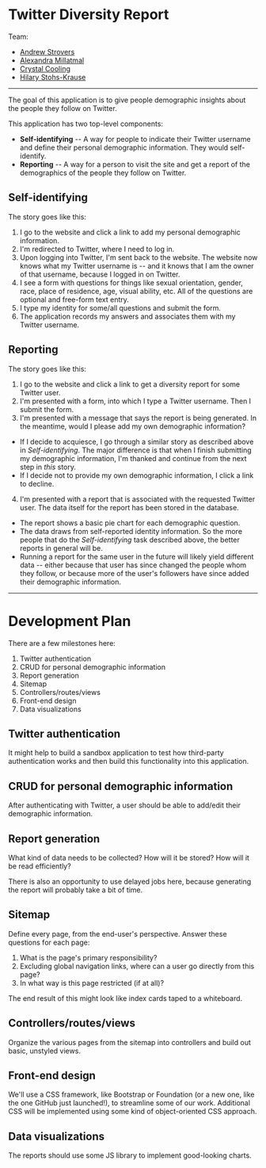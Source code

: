 # Twitter Diversity Report

Team:

- [Andrew Strovers](http://github.com/ADStrovers)
- [Alexandra Millatmal](http://github.com/halfghaninne)
- [Crystal Cooling](http://github.com/coolingcza)
- [Hilary Stohs-Krause](http://github.com/hilarysk)

---

The goal of this application is to give people demographic insights about the people they follow on Twitter.

This application has two top-level components:

- **Self-identifying** -- A way for people to indicate their Twitter username and define their personal demographic information. They would self-identify.
- **Reporting** -- A way for a person to visit the site and get a report of the demographics of the people they follow on Twitter.

## Self-identifying

The story goes like this:

1. I go to the website and click a link to add my personal demographic information.
2. I'm redirected to Twitter, where I need to log in.
3. Upon logging into Twitter, I'm sent back to the website. The website now knows what my Twitter username is -- and it knows that I am the owner of that username, because I logged in on Twitter.
4. I see a form with questions for things like sexual orientation, gender, race, place of residence, age, visual ability, etc. All of the questions are optional and free-form text entry.
5. I type my identity for some/all questions and submit the form.
6. The application records my answers and associates them with my Twitter username.

## Reporting

The story goes like this:

1. I go to the website and click a link to get a diversity report for some Twitter user.
2. I'm presented with a form, into which I type a Twitter username. Then I submit the form.
3. I'm presented with a message that says the report is being generated. In the meantime, would I please add my own demographic information?
  - If I decide to acquiesce, I go through a similar story as described above in _Self-identifying_. The major difference is that when I finish submitting my demographic information, I'm thanked and continue from the next step in _this_ story.
  - If I decide not to provide my own demographic information, I click a link to decline.
4. I'm presented with a report that is associated with the requested Twitter user. The data itself for the report has been stored in the database.
  - The report shows a basic pie chart for each demographic question.
  - The data draws from self-reported identity information. So the more people that do the _Self-identifying_ task described above, the better reports in general will be.
  - Running a report for the same user in the future will likely yield different data -- either because that user has since changed the people whom they follow, or because more of the user's followers have since added their demographic information.
  
---
  
# Development Plan

There are a few milestones here:

1. Twitter authentication
2. CRUD for personal demographic information
3. Report generation
4. Sitemap
5. Controllers/routes/views
6. Front-end design
7. Data visualizations

## Twitter authentication

It might help to build a sandbox application to test how third-party authentication works and then build this functionality into this application.

## CRUD for personal demographic information

After authenticating with Twitter, a user should be able to add/edit their demographic information.

## Report generation

What kind of data needs to be collected? How will it be stored? How will it be read efficiently?

There is also an opportunity to use delayed jobs here, because generating the report will probably take a bit of time.

## Sitemap

Define every page, from the end-user's perspective. Answer these questions for each page:

1. What is the page's primary responsibility?
2. Excluding global navigation links, where can a user go directly from this page?
3. In what way is this page restricted (if at all)?

The end result of this might look like index cards taped to a whiteboard.

## Controllers/routes/views

Organize the various pages from the sitemap into controllers and build out basic, unstyled views.

## Front-end design

We'll use a CSS framework, like Bootstrap or Foundation (or a new one, like the one GitHub just launched!), to streamline some of our work. Additional CSS will be implemented using some kind of object-oriented CSS approach.

## Data visualizations

The reports should use some JS library to implement good-looking charts.